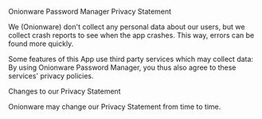 Onionware Password Manager Privacy Statement

We (Onionware) don't collect any personal data about our users, but we collect crash reports to see when the app crashes. This way, errors can be found more quickly.

Some features of this App use third party services which may collect data: By using Onionware Password Manager, you thus also agree to these services' privacy policies.

Changes to our Privacy Statement

Onionware may change our Privacy Statement from time to time.
